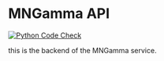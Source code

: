 # MNGamma API
[![Python Code Check](https://github.com/stitcombe/mngamma-api/actions/workflows/code-checks.yml/badge.svg)](https://github.com/stitcombe/mngamma-api/actions/workflows/code-checks.yml)

this is the backend of the MNGamma service.